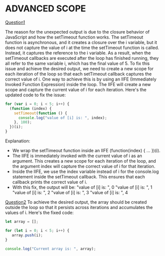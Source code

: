 # ADVANCED SCOPE
[Question1](https://github.com/orjwan-alrajaby/gsg-expressjs-backend-training-2023/blob/main/learning-sprint-1/week3-day4-tasks/tasks.md)

The reason for the unexpected output is due to the closure behavior of JavaScript and how the setTimeout function works. The setTimeout function is asynchronous, and it creates a closure over the i variable, but it does not capture the value of i at the time the setTimeout function is called. Instead, it captures the reference to the i variable.
As a result, when the setTimeout callbacks are executed after the loop has finished running, they all refer to the same variable i, which has the final value of 5.
To fix this issue and achieve the desired output, we need to create a new scope for each iteration of the loop so that each setTimeout callback captures the correct value of i. One way to achieve this is by using an IIFE (Immediately Invoked Function Expression) inside the loop. The IIFE will create a new scope and capture the current value of i for each iteration.
Here's the updated code to fix the issue:

```javascript
for (var i = 0; i < 5; i++) {
  (function (index) {
    setTimeout(function () {
      console.log("value of [i] is: ", index);
    }, 100);
  })(i);
}
```
Explanation:

- We wrap the setTimeout function inside an IIFE (function(index) { ... })(i).
- The IIFE is immediately invoked with the current value of i as an argument. This creates a new scope for each iteration of the loop, and the argument index will capture the correct value of i for that iteration.
- Inside the IIFE, we use the index variable instead of i for the console.log statement inside the setTimeout callback. This ensures that each callback prints the correct value of i.
- With this fix, the output will be:  "value of [i] is: ", 0 "value of [i] is: ", 1 "value of [i] is: ", 2 "value of [i] is: ", 3 "value of [i] is: ", 4


[Question2](https://github.com/orjwan-alrajaby/gsg-expressjs-backend-training-2023/blob/main/learning-sprint-1/week3-day4-tasks/tasks.md)
To achieve the desired output, the array should be created outside the loop so that it persists across iterations and accumulates the values of i. Here's the fixed code:
```javascript
let array = [];

for (let i = 0; i < 5; i++) {
   array.push(i);
}

console.log("Current array is: ", array);

```
